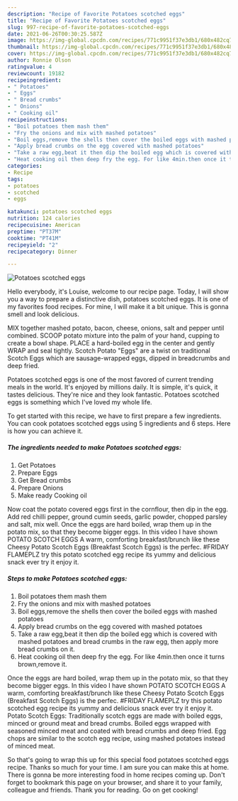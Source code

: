 ```yaml
---
description: "Recipe of Favorite Potatoes scotched eggs"
title: "Recipe of Favorite Potatoes scotched eggs"
slug: 997-recipe-of-favorite-potatoes-scotched-eggs
date: 2021-06-26T00:30:25.587Z
image: https://img-global.cpcdn.com/recipes/771c9951f37e3db1/680x482cq70/potatoes-scotched-eggs-recipe-main-photo.jpg
thumbnail: https://img-global.cpcdn.com/recipes/771c9951f37e3db1/680x482cq70/potatoes-scotched-eggs-recipe-main-photo.jpg
cover: https://img-global.cpcdn.com/recipes/771c9951f37e3db1/680x482cq70/potatoes-scotched-eggs-recipe-main-photo.jpg
author: Ronnie Olson
ratingvalue: 4
reviewcount: 19182
recipeingredient:
- " Potatoes"
- " Eggs"
- " Bread crumbs"
- " Onions"
- " Cooking oil"
recipeinstructions:
- "Boil potatoes them mash them"
- "Fry the onions and mix with mashed potatoes"
- "Boil eggs,remove the shells then cover the boiled eggs with mashed potatoes"
- "Apply bread crumbs on the egg covered with mashed potatoes"
- "Take a raw egg,beat it then dip the boiled egg which is covered with mashed potatoes and bread crumbs in the raw egg, then apply more bread crumbs on it."
- "Heat cooking oil then deep fry the egg. For like 4min.then once it turns brown,remove it."
categories:
- Recipe
tags:
- potatoes
- scotched
- eggs

katakunci: potatoes scotched eggs 
nutrition: 124 calories
recipecuisine: American
preptime: "PT37M"
cooktime: "PT41M"
recipeyield: "2"
recipecategory: Dinner

---
```



![Potatoes scotched eggs](https://img-global.cpcdn.com/recipes/771c9951f37e3db1/680x482cq70/potatoes-scotched-eggs-recipe-main-photo.jpg)

Hello everybody, it's Louise, welcome to our recipe page. Today, I will show you a way to prepare a distinctive dish, potatoes scotched eggs. It is one of my favorites food recipes. For mine, I will make it a bit unique. This is gonna smell and look delicious.

MIX together mashed potato, bacon, cheese, onions, salt and pepper until combined. SCOOP potato mixture into the palm of your hand, cupping to create a bowl shape. PLACE a hard-boiled egg in the center and gently WRAP and seal tightly. Scotch Potato &#34;Eggs&#34; are a twist on traditional Scotch Eggs which are sausage-wrapped eggs, dipped in breadcrumbs and deep fried.

Potatoes scotched eggs is one of the most favored of current trending meals in the world. It's enjoyed by millions daily. It is simple, it's quick, it tastes delicious. They're nice and they look fantastic. Potatoes scotched eggs is something which I've loved my whole life.


To get started with this recipe, we have to first prepare a few ingredients. You can cook potatoes scotched eggs using 5 ingredients and 6 steps. Here is how you can achieve it.

<!--inarticleads1-->

##### The ingredients needed to make Potatoes scotched eggs:

1. Get  Potatoes
1. Prepare  Eggs
1. Get  Bread crumbs
1. Prepare  Onions
1. Make ready  Cooking oil


Now coat the potato covered eggs first in the cornflour, then dip in the egg. Add red chilli pepper, ground cumin seeds, garlic powder, chopped parsley and salt, mix well. Once the eggs are hard boiled, wrap them up in the potato mix, so that they become bigger eggs. In this video I have shown POTATO SCOTCH EGGS A warm, comforting breakfast/brunch like these Cheesy Potato Scotch Eggs (Breakfast Scotch Eggs) is the perfec. #FRIDAY FLAMEPLZ try this potato scotched egg recipe its yummy and delicious snack ever try it enjoy it. 

<!--inarticleads2-->

##### Steps to make Potatoes scotched eggs:

1. Boil potatoes them mash them
1. Fry the onions and mix with mashed potatoes
1. Boil eggs,remove the shells then cover the boiled eggs with mashed potatoes
1. Apply bread crumbs on the egg covered with mashed potatoes
1. Take a raw egg,beat it then dip the boiled egg which is covered with mashed potatoes and bread crumbs in the raw egg, then apply more bread crumbs on it.
1. Heat cooking oil then deep fry the egg. For like 4min.then once it turns brown,remove it.


Once the eggs are hard boiled, wrap them up in the potato mix, so that they become bigger eggs. In this video I have shown POTATO SCOTCH EGGS A warm, comforting breakfast/brunch like these Cheesy Potato Scotch Eggs (Breakfast Scotch Eggs) is the perfec. #FRIDAY FLAMEPLZ try this potato scotched egg recipe its yummy and delicious snack ever try it enjoy it. Potato Scotch Eggs: Traditionally scotch eggs are made with boiled eggs, minced or ground meat and bread crumbs. Boiled eggs wrapped with seasoned minced meat and coated with bread crumbs and deep fried. Egg chops are similar to the scotch egg recipe, using mashed potatoes instead of minced meat. 

So that's going to wrap this up for this special food potatoes scotched eggs recipe. Thanks so much for your time. I am sure you can make this at home. There is gonna be more interesting food in home recipes coming up. Don't forget to bookmark this page on your browser, and share it to your family, colleague and friends. Thank you for reading. Go on get cooking!
